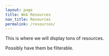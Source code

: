 ```yaml
---
layout: page
title: Web Resources
nav_title: Resources
permalink: /resources/
---
```


This is where we will display tons of resources.

Possibly have them be filterable.
